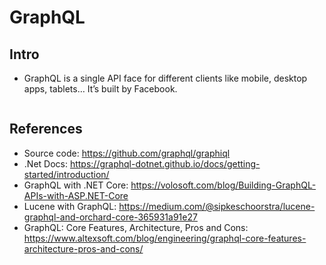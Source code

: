 # GraphQL

## Intro
- GraphQL is a single API face for different clients like mobile, desktop apps, tablets… It’s built by Facebook.
  ```csharp

  ```  

## References
- Source code: https://github.com/graphql/graphiql
- .Net Docs: https://graphql-dotnet.github.io/docs/getting-started/introduction/
- GraphQL with .NET Core: https://volosoft.com/blog/Building-GraphQL-APIs-with-ASP.NET-Core
- Lucene with GraphQL: https://medium.com/@sipkeschoorstra/lucene-graphql-and-orchard-core-365931a91e27
- GraphQL: Core Features, Architecture, Pros and Cons: https://www.altexsoft.com/blog/engineering/graphql-core-features-architecture-pros-and-cons/